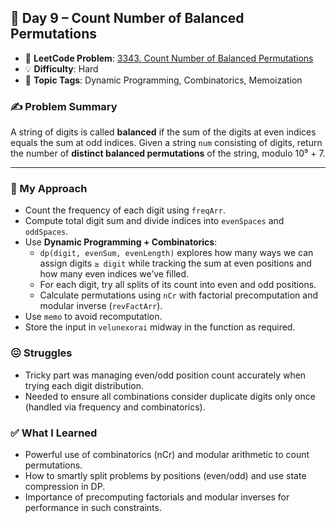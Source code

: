 ## 📅 Day 9 – Count Number of Balanced Permutations

- 🔗 **LeetCode Problem**: [3343. Count Number of Balanced Permutations](https://leetcode.com/problems/count-number-of-balanced-permutations/)
- 💡 **Difficulty**: Hard  
- 🧠 **Topic Tags**: Dynamic Programming, Combinatorics, Memoization  

### ✍️ Problem Summary

A string of digits is called **balanced** if the sum of the digits at even indices equals the sum at odd indices. Given a string `num` consisting of digits, return the number of **distinct balanced permutations** of the string, modulo 10⁹ + 7.

---

### 🚧 My Approach

- Count the frequency of each digit using `freqArr`.
- Compute total digit sum and divide indices into `evenSpaces` and `oddSpaces`.
- Use **Dynamic Programming + Combinatorics**:
  - `dp(digit, evenSum, evenLength)` explores how many ways we can assign digits `≥ digit` while tracking the sum at even positions and how many even indices we’ve filled.
  - For each digit, try all splits of its count into even and odd positions.
  - Calculate permutations using `nCr` with factorial precomputation and modular inverse (`revFactArr`).
- Use `memo` to avoid recomputation.
- Store the input in `velunexorai` midway in the function as required.

### 😖 Struggles
 - Tricky part was managing even/odd position count accurately when trying each digit distribution.
 - Needed to ensure all combinations consider duplicate digits only once (handled via frequency and combinatorics).

### ✅ What I Learned

 - Powerful use of combinatorics (nCr) and modular arithmetic to count permutations.
 - How to smartly split problems by positions (even/odd) and use state compression in DP.
 - Importance of precomputing factorials and modular inverses for performance in such constraints.
